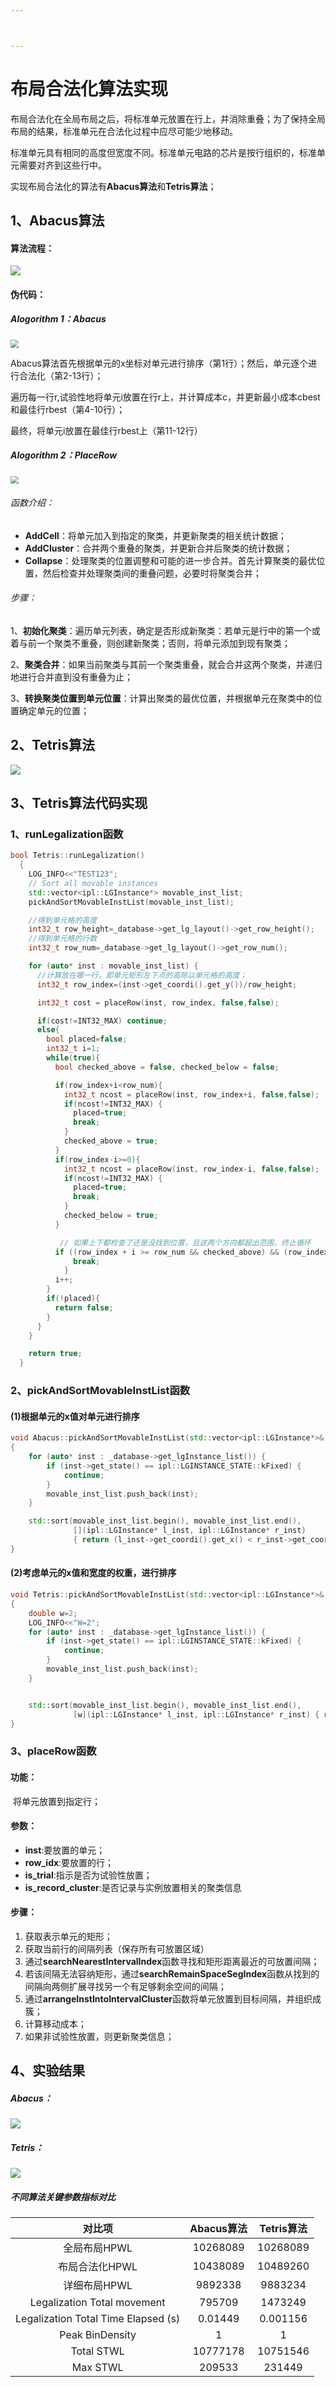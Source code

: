 ```yaml
---



---
```


# 布局合法化算法实现

​	布局合法化在全局布局之后，将标准单元放置在行上，并消除重叠；为了保持全局布局的结果，标准单元在合法化过程中应尽可能少地移动。

​	标准单元具有相同的高度但宽度不同。标准单元电路的芯片是按行组织的，标准单元需要对齐到这些行中。

实现布局合法化的算法有**Abacus算法**和**Tetris算法**；

## 1、Abacus算法

#### 算法流程：

![](images/Abacus流程图.png)

#### 伪代码：

##### Alogorithm 1：Abacus

<img src="C:\Users\25054\Desktop\备份\images\Abacus伪代码.png" style="zoom:80%;" />

​	Abacus算法首先根据单元的x坐标对单元进行排序（第1行）；然后，单元逐个进行合法化（第2-13行）；

遍历每一行r,试验性地将单元i放置在行r上，并计算成本c，并更新最小成本cbest和最佳行rbest（第4-10行）；

最终，将单元i放置在最佳行rbest上（第11-12行）

##### Alogorithm 2：PlaceRow

<img src="C:\Users\25054\Desktop\备份\images\PlaceRow伪代码.png" style="zoom:80%;" />

###### 函数介绍：

* **AddCell**：将单元加入到指定的聚类，并更新聚类的相关统计数据；
* **AddCluster**：合并两个重叠的聚类，并更新合并后聚类的统计数据；
* **Collapse**：处理聚类的位置调整和可能的进一步合并。首先计算聚类的最优位置，然后检查并处理聚类间的重叠问题，必要时将聚类合并；

###### 步骤：

1、**初始化聚类**：遍历单元列表，确定是否形成新聚类：若单元是行中的第一个或着与前一个聚类不重叠，则创建新聚类；否则，将单元添加到现有聚类；

2、**聚类合并**：如果当前聚类与其前一个聚类重叠，就会合并这两个聚类，并递归地进行合并直到没有重叠为止；

3、**转换聚类位置到单元位置**：计算出聚类的最优位置，并根据单元在聚类中的位置确定单元的位置；

## 2、Tetris算法



![](images/Tetris算法流程图.png)



## 3、Tetris算法代码实现

### 1、runLegalization函数

```c++
bool Tetris::runLegalization()
  {
    LOG_INFO<<"TEST123";
    // Sort all movable instances
    std::vector<ipl::LGInstance*> movable_inst_list;
    pickAndSortMovableInstList(movable_inst_list);

    //得到单元格的高度
    int32_t row_height=_database->get_lg_layout()->get_row_height();
    //得到单元格的行数
    int32_t row_num=_database->get_lg_layout()->get_row_num();

    for (auto* inst : movable_inst_list) {
      //计算放在哪一行，即单元矩形左下点的高除以单元格的高度；
      int32_t row_index=(inst->get_coordi().get_y())/row_height;

      int32_t cost = placeRow(inst, row_index, false,false);

      if(cost!=INT32_MAX) continue;
      else{
        bool placed=false;
        int32_t i=1;
        while(true){
          bool checked_above = false, checked_below = false;

          if(row_index+i<row_num){
            int32_t ncost = placeRow(inst, row_index+i, false,false);
            if(ncost!=INT32_MAX) {
              placed=true;
              break;
            }
            checked_above = true;
          }
          if(row_index-i>=0){
            int32_t ncost = placeRow(inst, row_index-i, false,false);
            if(ncost!=INT32_MAX) {
              placed=true;
              break;
            }
            checked_below = true;
          }

           // 如果上下都检查了还是没找到位置，且这两个方向都超出范围，终止循环
          if ((row_index + i >= row_num && checked_above) && (row_index - i < 0 && checked_below)) {
              break;
            }
          i++;
        }
        if(!placed){
          return false;
        }
      }
    }

    return true;
  }
```

### 2、pickAndSortMovableInstList函数

#### (1)根据单元的x值对单元进行排序

```c++
void Abacus::pickAndSortMovableInstList(std::vector<ipl::LGInstance*>& movable_inst_list)
{
    for (auto* inst : _database->get_lgInstance_list()) {
        if (inst->get_state() == ipl::LGINSTANCE_STATE::kFixed) {
            continue;
        }
        movable_inst_list.push_back(inst);
    }

    std::sort(movable_inst_list.begin(), movable_inst_list.end(),
              [](ipl::LGInstance* l_inst, ipl::LGInstance* r_inst) 
              { return (l_inst->get_coordi().get_x() < r_inst->get_coordi().get_x()); });
}
```

#### (2)考虑单元的x值和宽度的权重，进行排序

```c++
void Tetris::pickAndSortMovableInstList(std::vector<ipl::LGInstance*>& movable_inst_list)
{
    double w=2; 
    LOG_INFO<<"W=2";
    for (auto* inst : _database->get_lgInstance_list()) {
        if (inst->get_state() == ipl::LGINSTANCE_STATE::kFixed) {
            continue;
        }
        movable_inst_list.push_back(inst);
    }


    std::sort(movable_inst_list.begin(), movable_inst_list.end(),
              [w](ipl::LGInstance* l_inst, ipl::LGInstance* r_inst) { return (l_inst->get_coordi().get_x()-l_inst->get_shape().get_width()*w < r_inst->get_coordi().get_x()-r_inst->get_shape().get_width()*w); });
}
```



### 3、placeRow函数

#### 功能：

​	将单元放置到指定行；

#### 参数：

 * **inst**:要放置的单元；
 * **row_idx**:要放置的行；
 * **is_trial**:指示是否为试验性放置；
 * **is_record_cluster**:是否记录与实例放置相关的聚类信息

#### 步骤：

1. 获取表示单元的矩形；
2. 获取当前行的间隔列表（保存所有可放置区域）
3. 通过**searchNearestIntervalIndex**函数寻找和矩形距离最近的可放置间隔；
4. 若该间隔无法容纳矩形，通过**searchRemainSpaceSegIndex**函数从找到的间隔向两侧扩展寻找另一个有足够剩余空间的间隔；
5. 通过**arrangeInstIntoIntervalCluster**函数将单元放置到目标间隔，并组织成簇；
6. 计算移动成本；
7. 如果非试验性放置，则更新聚类信息；

## 4、实验结果

##### Abacus：

![](C:\Users\25054\Desktop\备份\images\Abacus运行结果.png)

##### Tetris：

![](C:\Users\25054\Desktop\备份\images\Tetris运行结果.png)

##### 不同算法关键参数指标对比

|               对比项                | Abacus算法 | Tetris算法 |
| :---------------------------------: | :--------: | :--------: |
|            全局布局HPWL             |  10268089  |  10268089  |
|           布局合法化HPWL            |  10438089  |  10489260  |
|            详细布局HPWL             |  9892338   |  9883234   |
|     Legalization Total movement     |   795709   |  1473249   |
| Legalization Total Time Elapsed (s) |  0.01449   |  0.001156  |
|           Peak BinDensity           |     1      |     1      |
|             Total STWL              |  10777178  |  10751546  |
|              Max STWL               |   209533   |   231449   |



